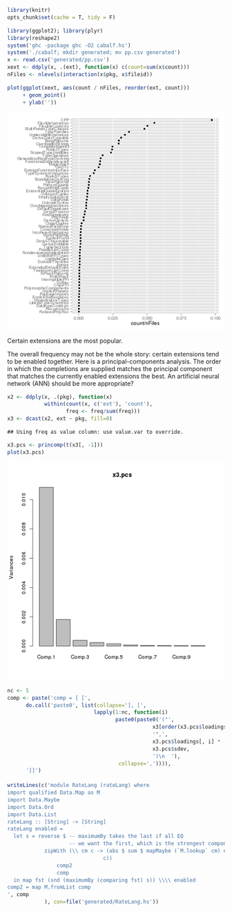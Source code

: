<!--pandoc
format:html
standalone:
-->


```r
library(knitr)
opts_chunk$set(cache = T, tidy = F)
```



```r
library(ggplot2); library(plyr)
library(reshape2)
system('ghc -package ghc -O2 cabalf.hs')
system('./cabalf; mkdir generated; mv pp.csv generated')
x <- read.csv('generated/pp.csv')
xext <- ddply(x, .(ext), function(x) c(count=sum(x$count)))
nFiles <- nlevels(interaction(x$pkg, x$fileid))
```


```r
plot(ggplot(xext, aes(count / nFiles, reorder(ext, count)))
     + geom_point()
     + ylab(''))
```

![how many times is Extension written per file?](figure/unnamed-chunk-3.png) 

Certain extensions are the most popular.

The overall frequency may not be the whole story: certain extensions tend to be enabled together. Here is a principal-components analysis. The order in which the completions are supplied matches the principal component that matches the currently enabled extensions the best. An artificial neural network (ANN) should be more appropriate?

```r
x2 <- ddply(x, .(pkg), function(x)
            within(count(x, c('ext'), 'count'),
                   freq <- freq/sum(freq)))
x3 <- dcast(x2, ext ~ pkg, fill=0)
```

```
## Using freq as value column: use value.var to override.
```

```r
x3.pcs <- princomp(t(x3[, -1]))
plot(x3.pcs)
```

![plot of chunk unnamed-chunk-4](figure/unnamed-chunk-4.png) 


```r
nc <- 5
comp <- paste('comp = [ [',
      do.call('paste0', list(collapse='], [',
                            lapply(1:nc, function(i)
                                   paste0(paste0('("',
                                               x3[order(x3.pcs$loadings[ , i]),1],
                                               '",',
                                               x3.pcs$loadings[, i] *
                                               x3.pcs$sdev,
                                               ')\n  '),
                                    collapse=',')))),
      ']]')

writeLines(c('module RateLang (rateLang) where
import qualified Data.Map as M
import Data.Maybe
import Data.Ord
import Data.List
rateLang :: [String] -> [String]
rateLang enabled =
  let s = reverse $ -- maximumBy takes the last if all EQ
                    -- we want the first, which is the strongest component
            zipWith (\\ cm c -> (abs $ sum $ mapMaybe (`M.lookup` cm) enabled,
                               c)) 
                comp2
                comp
  in map fst (snd (maximumBy (comparing fst) s)) \\\\ enabled
comp2 = map M.fromList comp
', comp
            ), con=file('generated/RateLang.hs'))
```

